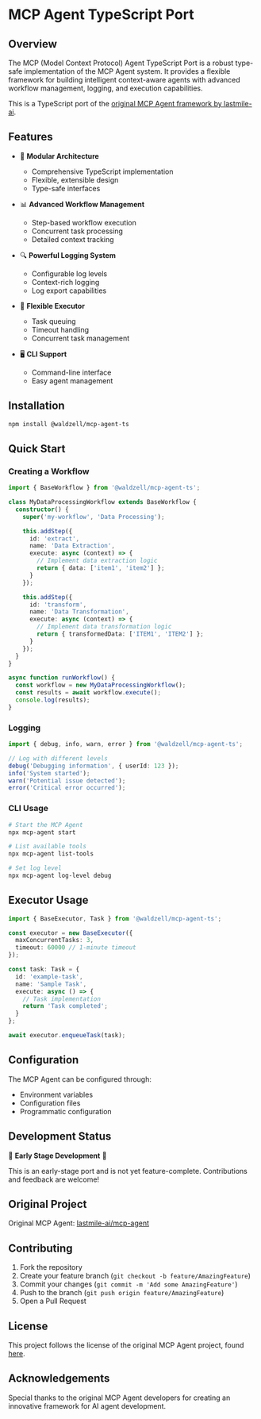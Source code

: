 # MCP Agent TypeScript Port

## Overview

The MCP (Model Context Protocol) Agent TypeScript Port is a robust type-safe implementation of the MCP Agent system. It provides a flexible framework for building intelligent context-aware agents with advanced workflow management, logging, and execution capabilities.

This is a TypeScript port of the [original MCP Agent framework by lastmile-ai](https://github.com/lastmile-ai/mcp-agent).

## Features

- 🚀 **Modular Architecture**
  - Comprehensive TypeScript implementation
  - Flexible, extensible design
  - Type-safe interfaces

- 📊 **Advanced Workflow Management**
  - Step-based workflow execution
  - Concurrent task processing
  - Detailed context tracking

- 🔍 **Powerful Logging System**
  - Configurable log levels
  - Context-rich logging
  - Log export capabilities

- 🧰 **Flexible Executor**
  - Task queuing
  - Timeout handling
  - Concurrent task management

- 🖥️ **CLI Support**
  - Command-line interface
  - Easy agent management

## Installation

```bash
npm install @waldzell/mcp-agent-ts
```

## Quick Start

### Creating a Workflow

```typescript
import { BaseWorkflow } from '@waldzell/mcp-agent-ts';

class MyDataProcessingWorkflow extends BaseWorkflow {
  constructor() {
    super('my-workflow', 'Data Processing');

    this.addStep({
      id: 'extract',
      name: 'Data Extraction',
      execute: async (context) => {
        // Implement data extraction logic
        return { data: ['item1', 'item2'] };
      }
    });

    this.addStep({
      id: 'transform',
      name: 'Data Transformation',
      execute: async (context) => {
        // Implement data transformation logic
        return { transformedData: ['ITEM1', 'ITEM2'] };
      }
    });
  }
}

async function runWorkflow() {
  const workflow = new MyDataProcessingWorkflow();
  const results = await workflow.execute();
  console.log(results);
}
```

### Logging

```typescript
import { debug, info, warn, error } from '@waldzell/mcp-agent-ts';

// Log with different levels
debug('Debugging information', { userId: 123 });
info('System started');
warn('Potential issue detected');
error('Critical error occurred');
```

### CLI Usage

```bash
# Start the MCP Agent
npx mcp-agent start

# List available tools
npx mcp-agent list-tools

# Set log level
npx mcp-agent log-level debug
```

## Executor Usage

```typescript
import { BaseExecutor, Task } from '@waldzell/mcp-agent-ts';

const executor = new BaseExecutor({ 
  maxConcurrentTasks: 3,
  timeout: 60000 // 1-minute timeout
});

const task: Task = {
  id: 'example-task',
  name: 'Sample Task',
  execute: async () => {
    // Task implementation
    return 'Task completed';
  }
};

await executor.enqueueTask(task);
```

## Configuration

The MCP Agent can be configured through:
- Environment variables
- Configuration files
- Programmatic configuration

## Development Status

🚧 **Early Stage Development** 🚧

This is an early-stage port and is not yet feature-complete. Contributions and feedback are welcome!

## Original Project

Original MCP Agent: [lastmile-ai/mcp-agent](https://github.com/lastmile-ai/mcp-agent)

## Contributing

1. Fork the repository
2. Create your feature branch (`git checkout -b feature/AmazingFeature`)
3. Commit your changes (`git commit -m 'Add some AmazingFeature'`)
4. Push to the branch (`git push origin feature/AmazingFeature`)
5. Open a Pull Request

## License

This project follows the license of the original MCP Agent project, found [here](https://github.com/lastmile-ai/mcp-agent/blob/main/LICENSE).

## Acknowledgements

Special thanks to the original MCP Agent developers for creating an innovative framework for AI agent development.
